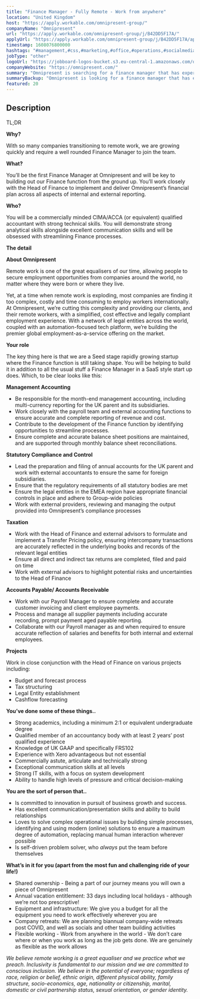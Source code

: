 ```yaml
---
title: "Finance Manager - Fully Remote - Work from anywhere"
location: "United Kingdom"
host: "https://apply.workable.com/omnipresent-group/"
companyName: "Omnipresent"
url: "https://apply.workable.com/omnipresent-group/j/B42DD5F17A/"
applyUrl: "https://apply.workable.com/omnipresent-group/j/B42DD5F17A/apply/"
timestamp: 1608076800000
hashtags: "#management,#css,#marketing,#office,#operations,#socialmedia,#analysis,#finance"
jobType: "other"
logoUrl: "https://jobboard-logos-bucket.s3.eu-central-1.amazonaws.com/omnipresent"
companyWebsite: "https://omnipresent.com/"
summary: "Omnipresent is searching for a finance manager that has experience with Xero advantageous but not essential."
summaryBackup: "Omnipresent is looking for a finance manager that has experience in: #management, #css, #marketing."
featured: 20
---
```


## Description

TL;DR

**Why?**

With so many companies transitioning to remote work, we are growing quickly and require a well rounded Finance Manager to join the team.

**What?**

You’ll be the first Finance Manager at Omnipresent and will be key to building out our Finance function from the ground up. You’ll work closely with the Head of Finance to implement and deliver Omnipresent’s financial plan across all aspects of internal and external reporting.

**Who?**

You will be a commercially minded CIMA/ACCA (or equivalent) qualified accountant with strong technical skills. You will demonstrate strong analytical skills alongside excellent communication skills and will be obsessed with streamlining Finance processes.

**The detail**

**About Omnipresent**

Remote work is one of the great equalisers of our time, allowing people to secure employment opportunities from companies around the world, no matter where they were born or where they live.

Yet, at a time when remote work is exploding, most companies are finding it too complex, costly and time consuming to employ workers internationally. At Omnipresent, we’re cutting this complexity and providing our clients, and their remote workers, with a simplified, cost effective and legally compliant employment experience. With a network of legal entities across the world, coupled with an automation-focused tech platform, we’re building the premier global employment-as-a-service offering on the market.

**Your role**

The key thing here is that we are a Seed stage rapidly growing startup where the Finance function is still taking shape. You will be helping to build it in addition to all the usual stuff a Finance Manager in a SaaS style start up does. Which, to be clear looks like this:

**Management Accounting**

*   Be responsible for the month-end management accounting, including multi-currency reporting for the UK parent and its subsidiaries.
*   Work closely with the payroll team and external accounting functions to ensure accurate and complete reporting of revenue and cost.
*   Contribute to the development of the Finance function by identifying opportunities to streamline processes.
*   Ensure complete and accurate balance sheet positions are maintained, and are supported through monthly balance sheet reconciliations.

**Statutory Compliance and Control**

*   Lead the preparation and filing of annual accounts for the UK parent and work with external accountants to ensure the same for foreign subsidiaries.
*   Ensure that the regulatory requirements of all statutory bodies are met
*   Ensure the legal entities in the EMEA region have appropriate financial controls in place and adhere to Group-wide policies
*   Work with external providers, reviewing and managing the output provided into Omnipresent’s compliance processes

**Taxation**

*   Work with the Head of Finance and external advisors to formulate and implement a Transfer Pricing policy, ensuring intercompany transactions are accurately reflected in the underlying books and records of the relevant legal entities
*   Ensure all direct and indirect tax returns are completed, filed and paid on time
*   Work with external advisors to highlight potential risks and uncertainties to the Head of Finance

**Accounts Payable/ Accounts Receivable**

*   Work with our Payroll Manager to ensure complete and accurate customer invoicing and client employee payments.
*   Process and manage all supplier payments including accurate recording, prompt payment aged payable reporting.
*   Collaborate with our Payroll manager as and when required to ensure accurate reflection of salaries and benefits for both internal and external employees.

**Projects**

Work in close conjunction with the Head of Finance on various projects including:

*   Budget and forecast process
*   Tax structuring
*   Legal Entity establishment
*   Cashflow forecasting

**You’ve done some of these things..**

*   Strong academics, including a minimum 2:1 or equivalent undergraduate degree
*   Qualified member of an accountancy body with at least 2 years’ post qualified experience
*   Knowledge of UK GAAP and specifically FRS102
*   Experience with Xero advantageous but not essential
*   Commercially astute, articulate and technically strong
*   Exceptional communication skills at all levels
*   Strong IT skills, with a focus on system development
*   Ability to handle high levels of pressure and critical decision-making

**You are the sort of person that..**

*   Is committed to innovation in pursuit of business growth and success.
*   Has excellent communication/presentation skills and ability to build relationships
*   Loves to solve complex operational issues by building simple processes, identifying and using modern (online) solutions to ensure a maximum degree of automation, replacing manual human interaction wherever possible
*   Is self-driven problem solver, who _always_ put the team before themselves

**What’s in it for you (apart from the most fun and challenging ride of your life!)**

*   Shared ownership - Being a part of our journey means you will own a piece of Omnipresent
*   Annual vacation entitlement: 33 days including local holidays - although we’re not too prescriptive!
*   Equipment and infrastructure: We give you a budget for all the equipment you need to work effectively wherever you are
*   Company retreats: We are planning biannual company-wide retreats post COVID, and well as socials and other team building activities
*   Flexible working - Work from anywhere in the world - We don’t care where or when you work as long as the job gets done. We are genuinely as flexible as the work allows

_We believe remote working is a great equaliser and we practice what we preach. Inclusivity is fundamental to our mission and we are committed to conscious inclusion. We believe in the potential of everyone; regardless of race, religion or belief, ethnic origin, different physical ability, family structure, socio-economics, age, nationality or citizenship, marital, domestic or civil partnership status, sexual orientation, or gender identity._
